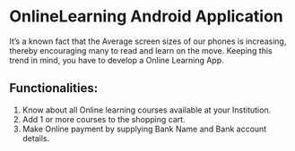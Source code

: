 # OnlineLearning Android Application

It’s a known fact that the Average screen sizes of our phones is increasing, thereby encouraging many to read and learn on the move. Keeping this trend in mind, you have to develop a Online Learning App.

## Functionalities:
1. Know about all Online learning courses available at your Institution.
2. Add 1 or more courses to the shopping cart.
3. Make Online payment by supplying Bank Name and Bank account details.
